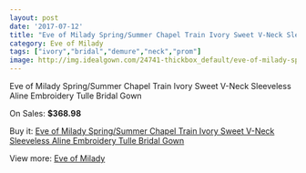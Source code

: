 ```yaml
---
layout: post
date: '2017-07-12'
title: "Eve of Milady Spring/Summer Chapel Train Ivory Sweet V-Neck Sleeveless Aline Embroidery Tulle Bridal Gown"
category: Eve of Milady
tags: ["ivory","bridal","demure","neck","prom"]
image: http://img.idealgown.com/24741-thickbox_default/eve-of-milady-spring-summer-chapel-train-ivory-sweet-v-neck-sleeveless-aline-embroidery-tulle-bridal-gown.jpg
---
```

Eve of Milady Spring/Summer Chapel Train Ivory Sweet V-Neck Sleeveless Aline Embroidery Tulle Bridal Gown

On Sales: **$368.98**
<a href="https://www.idealgown.com/en/eve-of-milady/9767-eve-of-milady-spring-summer-chapel-train-ivory-sweet-v-neck-sleeveless-aline-embroidery-tulle-bridal-gown.html"><amp-img layout="responsive" width="600" height="600" src="//img.idealgown.com/24741-thickbox_default/eve-of-milady-spring-summer-chapel-train-ivory-sweet-v-neck-sleeveless-aline-embroidery-tulle-bridal-gown.jpg" alt="Eve of Milady Spring/Summer Chapel Train Ivory Sweet V-Neck Sleeveless Aline Embroidery Tulle Bridal Gown 0" /></a>
<a href="https://www.idealgown.com/en/eve-of-milady/9767-eve-of-milady-spring-summer-chapel-train-ivory-sweet-v-neck-sleeveless-aline-embroidery-tulle-bridal-gown.html"><amp-img layout="responsive" width="600" height="600" src="//img.idealgown.com/24743-thickbox_default/eve-of-milady-spring-summer-chapel-train-ivory-sweet-v-neck-sleeveless-aline-embroidery-tulle-bridal-gown.jpg" alt="Eve of Milady Spring/Summer Chapel Train Ivory Sweet V-Neck Sleeveless Aline Embroidery Tulle Bridal Gown 1" /></a>
<a href="https://www.idealgown.com/en/eve-of-milady/9767-eve-of-milady-spring-summer-chapel-train-ivory-sweet-v-neck-sleeveless-aline-embroidery-tulle-bridal-gown.html"><amp-img layout="responsive" width="600" height="600" src="//img.idealgown.com/24742-thickbox_default/eve-of-milady-spring-summer-chapel-train-ivory-sweet-v-neck-sleeveless-aline-embroidery-tulle-bridal-gown.jpg" alt="Eve of Milady Spring/Summer Chapel Train Ivory Sweet V-Neck Sleeveless Aline Embroidery Tulle Bridal Gown 2" /></a>

Buy it: [Eve of Milady Spring/Summer Chapel Train Ivory Sweet V-Neck Sleeveless Aline Embroidery Tulle Bridal Gown](https://www.idealgown.com/en/eve-of-milady/9767-eve-of-milady-spring-summer-chapel-train-ivory-sweet-v-neck-sleeveless-aline-embroidery-tulle-bridal-gown.html "Eve of Milady Spring/Summer Chapel Train Ivory Sweet V-Neck Sleeveless Aline Embroidery Tulle Bridal Gown")

View more: [Eve of Milady](https://www.idealgown.com/en/139-eve-of-milady "Eve of Milady")